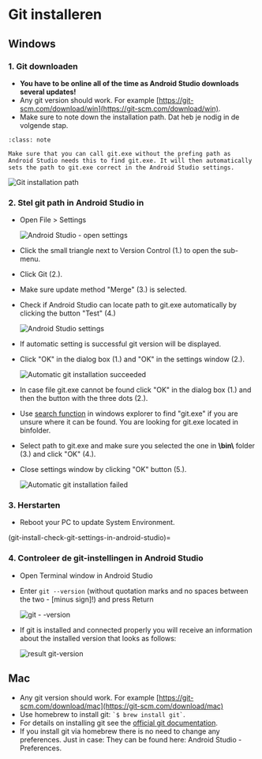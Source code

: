 # Git installeren

## Windows

### 1. Git downloaden

- **You have to be online all of the time as Android Studio downloads several updates!**
- Any git version should work. For example [https://git-scm.com/download/win](https://git-scm.com/download/win).
- Make sure to note down the installation path. Dat heb je nodig in de volgende stap.

```{admonition} make git.exe available via Windows PATH
:class: note

Make sure that you can call git.exe without the prefing path as Android Studio needs this to find git.exe. It will then automatically sets the path to git.exe correct in the Android Studio settings.

```

![Git installation path](../images/Update_GitPath.png)

### 2. Stel git path in Android Studio in

- Open File > Settings

  ![Android Studio - open settings](../images/Update_GitSettings1.png)

- Click the small triangle next to Version Control (1.) to open the sub-menu.

- Click Git (2.).

- Make sure update method "Merge" (3.) is selected.

- Check if Android Studio can locate path to git.exe automatically by clicking the button "Test" (4.)

  ![Android Studio settings](../images/AndroidStudio361_09.png)

- If automatic setting is successful git version will be displayed.

- Click "OK" in the dialog box (1.) and "OK" in the settings window (2.).

  ![Automatic git installation succeeded](../images/AndroidStudio361_10.png)

- In case file git.exe cannot be found click "OK" in the dialog box (1.) and then the button with the three dots (2.).

- Use [search function](https://www.tenforums.com/tutorials/94452-search-file-explorer-windows-10-a.html) in windows explorer to find "git.exe" if you are unsure where it can be found. You are looking for git.exe located in binfolder.

- Select path to git.exe and make sure you selected the one in **\\bin\\** folder (3.) and click "OK" (4.).

- Close settings window by clicking "OK" button (5.).

  ![Automatic git installation failed](../images/AndroidStudio361_11.png)

### 3. Herstarten

- Reboot your PC to update System Environment.

(git-install-check-git-settings-in-android-studio)=
### 4. Controleer de git-instellingen in Android Studio

- Open Terminal window in Android Studio

- Enter `git --version` (without quotation marks and no spaces between the two - \[minus sign\]!) and press Return

  ![git - -version](../images/AndroidStudio_gitversion1.png)

- If git is installed and connected properly you will receive an information about the installed version that looks as follows:

  ![result git-version](../images/AndroidStudio_gitversion2.png)

## Mac

- Any git version should work. For example [https://git-scm.com/download/mac](https://git-scm.com/download/mac)
- Use homebrew to install git: `` `$ brew install git` ``.
- For details on installing git see the [official git documentation](https://git-scm.com/book/en/v2/Getting-Started-Installing-Git).
- If you install git via homebrew there is no need to change any preferences. Just in case: They can be found here: Android Studio - Preferences.
